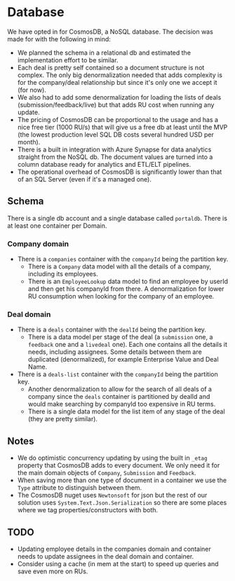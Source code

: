 # Database

We have opted in for CosmosDB, a NoSQL database. The decision was made for with the following in mind:
* We planned the schema in a relational db and estimated the implementation effort to be similar.
* Each deal is pretty self contained so a document structure is not complex. The only big denormalization needed that adds complexity is for the company/deal relationship but since it's only one we accept it (for now).
* We also had to add some denormalization for loading the lists of deals (submission/feedback/live) but that adds RU cost when running any update.
* The pricing of CosmosDB can be proportional to the usage and has a nice free tier (1000 RU/s) that will give us a free db at least until the MVP (the lowest production level SQL DB costs several hundred USD per month). 
* There is a built in integration with Azure Synapse for data analytics straight from the NoSQL db. The document values are turned into a column database ready for analytics and ETL/ELT pipelines. 
* The operational overhead of CosmosDB is significantly lower than that of an SQL Server (even if it's a managed one). 

## Schema
There is a single db account and a single database called `portaldb`. There is at least one container per Domain. 

### Company domain
* There is a `companies` container with the `companyId` being the partition key.
  * There is a `Company` data model with all the details of a company, including its employees. 
  * There is an `EmployeeLookup` data model to find an employee by userId and then get his companyId from there. A denormalization for lower RU consumption when looking for the company of an employee.
### Deal domain
* There is a `deals` container with the `dealId` being the partition key.
  * There is a data model per stage of the deal (a `submission` one, a `feedback` one and a `livedeal` one). Each one contains all the details it needs, including assignees. Some details between them are duplicated (denormalized), for example Enterprise Value and Deal Name.
* There is a `deals-list` container with the `companyId` being the partition key.
  * Another denormalization to allow for the search of all deals of a company since the `deals` container is partitioned by dealId and would make searching by companyId too expensive in RU terms. 
  * There is a single data model for the list item of any stage of the deal (they are pretty similar). 

## Notes
* We do optimistic concurrency updating by using the built in `_etag` property that CosmosDB adds to every document. We only need it for the main domain objects of `Company`, `Submission` and `Feedback`.
* When saving more than one type of document in a container we use the `Type` attribute to distinguish between them. 
* The CosmosDB nuget uses `Newtonsoft` for json but the rest of our solution uses `System.Text.Json.Serialization` so there are some places where we tag properties/constructors with both. 

## TODO
* Updating employee details in the companies domain and container needs to update assignees in the deal domain and container. 
* Consider using a cache (in mem at the start) to speed up queries and save even more on RUs.